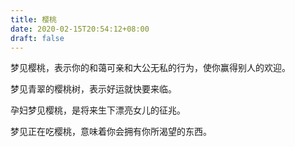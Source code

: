 ```yaml
---
title: 樱桃
date: 2020-02-15T20:54:12+08:00
draft: false
---
```


梦见樱桃，表示你的和蔼可亲和大公无私的行为，使你赢得别人的欢迎。

梦见青翠的樱桃树，表示好运就快要来临。

孕妇梦见樱桃，是将来生下漂亮女儿的征兆。

梦见正在吃樱桃，意味着你会拥有你所渴望的东西。